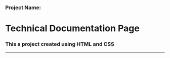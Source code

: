 ### Project Name: 
#  Technical Documentation Page
### This a project created using HTML and  CSS
<hr
